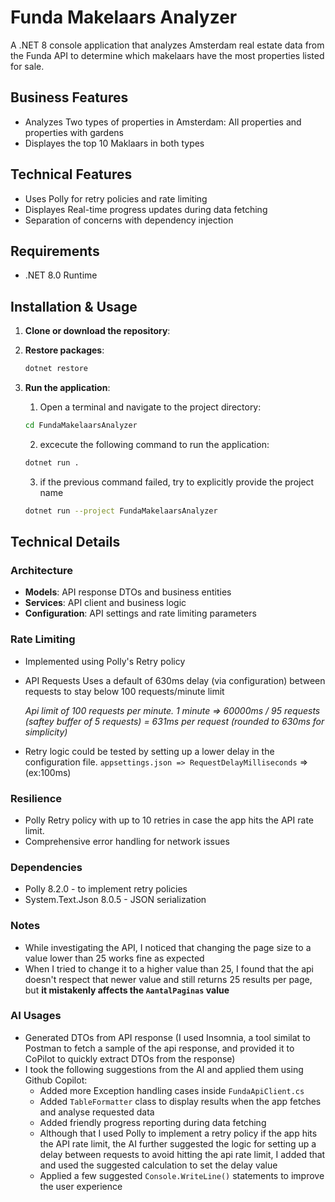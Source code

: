 # Funda Makelaars Analyzer

A .NET 8 console application that analyzes Amsterdam real estate data from the Funda API to determine 
which makelaars have the most properties listed for sale.

## Business Features

- Analyzes Two types of properties in Amsterdam: All properties and properties with gardens
- Displayes the top 10 Maklaars in both types


## Technical Features
- Uses Polly for retry policies and rate limiting
- Displayes Real-time progress updates during data fetching
- Separation of concerns with dependency injection


## Requirements

- .NET 8.0 Runtime

## Installation & Usage

1. **Clone or download the repository**:

2. **Restore packages**:
   ```bash
   dotnet restore
   ```
3. **Run the application**:
    1. Open a terminal and navigate to the project directory:
   ```bash
   cd FundaMakelaarsAnalyzer   
   ```
    2. excecute the following command to run the application:
        
    ```bash
    dotnet run .
    ```
    3. if the previous command failed, try to explicitly provide the project name
    ```bash
    dotnet run --project FundaMakelaarsAnalyzer
    ```



## Technical Details

### Architecture
- **Models**: API response DTOs and business entities
- **Services**: API client and business logic
- **Configuration**: API settings and rate limiting parameters

### Rate Limiting
- Implemented using Polly's Retry policy
- API Requests Uses a default of 630ms delay (via configuration) between requests to stay below 100 requests/minute limit

  *Api limit of 100 requests
  per minute. 1 minute => 60000ms / 95 requests (saftey buffer of 5 requests) = 631ms per request (rounded to 630ms for simplicity)*
- Retry logic could be tested by setting up a lower delay in the configuration file. ```appsettings.json => RequestDelayMilliseconds``` => (ex:100ms)
### Resilience
- Polly Retry policy with up to 10 retries in case the app hits the API rate limit.
- Comprehensive error handling for network issues

### Dependencies
- Polly 8.2.0 - to implement retry policies
- System.Text.Json 8.0.5 - JSON serialization


### Notes
- While investigating the API, I noticed that changing the page size to a  value lower than 25 works fine as expected
- When I tried to change it to a higher value than 25, I found that the api doesn't respect that newer value and still returns 25 results per page, but **it mistakenly  affects the ```AantalPaginas``` value**

### AI Usages
- Generated DTOs from API response (I used Insomnia, a tool similat to Postman to fetch a sample of the api response, and provided it to CoPilot to quickly extract DTOs from the response)
- I took the following suggestions from the AI and applied them using Github Copilot:
  - Added more Exception handling cases inside `FundaApiClient.cs`  
  - Added ```TableFormatter``` class to display results when the app fetches and analyse requested data
  - Added friendly progress reporting during data fetching
  - Although that I used Polly to implement a retry policy if the app hits the API rate limit, the AI further suggested the logic for setting up a delay between requests to avoid hitting the api rate limit, I added that and used the suggested calculation to set the delay value
  - Applied a few suggested ```Console.WriteLine()``` statements to improve the user experience






